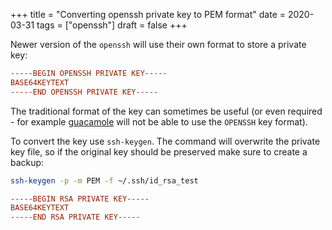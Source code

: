 +++
title = "Converting openssh private key to PEM format"
date = 2020-03-31
tags = ["openssh"]
draft = false
+++

Newer version of the `openssh` will use their own format to store a private
key:

```conf
-----BEGIN OPENSSH PRIVATE KEY-----
BASE64KEYTEXT
-----END OPENSSH PRIVATE KEY-----
```

The traditional format of the key can sometimes be useful (or even required -
for example [guacamole](https://guacamole.apache.org/) will not be able to use the `OPENSSH` key format).

To convert the key use `ssh-keygen`. The command will overwrite the private
key file, so if the original key should be preserved make sure to create a
backup:

```bash
ssh-keygen -p -m PEM -f ~/.ssh/id_rsa_test
```

<a id="code-snippet--Output"></a>
```conf
-----BEGIN RSA PRIVATE KEY-----
BASE64KEYTEXT
-----END RSA PRIVATE KEY-----
```
